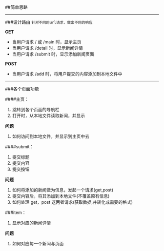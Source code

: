 ##简单思路

---
###设计路由
`针对不同的url请求，做出不同的响应`

 **GET** 
- 当用户请求 / 或 /main 时，显示主页   
- 当用户请求 /detail 时，显示新闻详情
- 当用户请求 /submit 时，显示添加新闻页面

**POST**
- 当用户请求 /add 时，将用户提交的内容添加到本地文件中

---
###各个页面功能

####主页：
1. 跳转到各个页面的导航栏
2. 打开时，从本地文件读取新闻，并显示


**问题**
1. 如何访问到本地文件，并显示到主页中去

####submit：
1. 提交标题
2. 提交内容
3. 提交按钮

**问题**
1. 如何将添加的新闻做为信息，发起一个请求(get,post)
2. 提交内容后，将其添加到本地文件(不覆盖原有信息)
3. 如何处理 get，post 这两者请求(获取数据,并转化成需要的格式)

###item：
1. 显示对应的新闻详情

**问题**
1. 如何对应每一个新闻与页面
